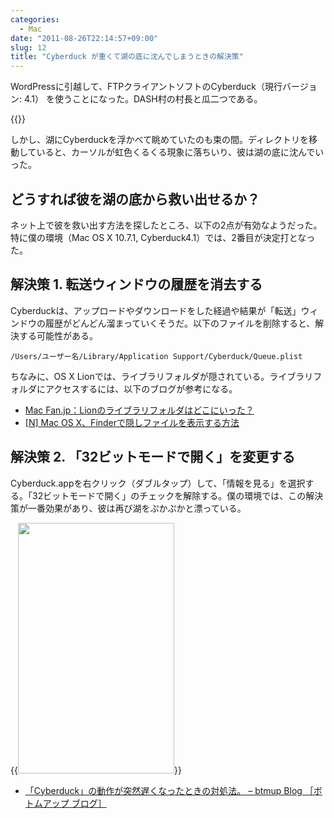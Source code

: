 ```yaml
---
categories:
  - Mac
date: "2011-08-26T22:14:57+09:00"
slug: 12
title: "Cyberduck が重くて湖の底に沈んでしまうときの解決策"
---
```


WordPressに引越して、FTPクライアントソフトのCyberduck（現行バージョン: 4.1） を使うことになった。DASH村の村長と瓜二つである。

{{<app id="409222199" title="Cyberduck 4.1.1（￥2,100）" src="http://a3.mzstatic.com/us/r1000/100/Purple/fc/90/07/mzi.xvwkhodl.100x100-75.png">}}

しかし、湖にCyberduckを浮かべて眺めていたのも束の間。ディレクトリを移動していると、カーソルが虹色くるくる現象に落ちいり、彼は湖の底に沈んでいった。

## どうすれば彼を湖の底から救い出せるか？

ネット上で彼を救い出す方法を探したところ、以下の2点が有効なようだった。特に僕の環境（Mac OS X 10.7.1, Cyberduck4.1）では、2番目が決定打となった。

## 解決策 1. 転送ウィンドウの履歴を消去する

Cyberduckは、アップロードやダウンロードをした経過や結果が「転送」ウィンドウの履歴がどんどん溜まっていくそうだ。以下のファイルを削除すると、解決する可能性がある。

```
/Users/ユーザー名/Library/Application Support/Cyberduck/Queue.plist
```

ちなみに、OS X Lionでは、ライブラリフォルダが隠されている。ライブラリフォルダにアクセスするには、以下のブログが参考になる。

* [Mac Fan.jp：Lionのライブラリフォルダはどこにいった？](http://macfan.jp/guide/2011/07/26/lion_2.html)
* [[N] Mac OS X、Finderで隠しファイルを表示する方法](http://netafull.net/macosx/014755.html)

## 解決策 2. 「32ビットモードで開く」を変更する

Cyberduck.appを右クリック（ダブルタップ）して、「情報を見る」を選択する。「32ビットモードで開く」のチェックを解除する。僕の環境では、この解決策が一番効果があり、彼は再び湖をぷかぷかと漂っている。

{{<img alt="" src="/images/2011/09/0012_1.jpg" width="250" height="401">}}

* [「Cyberduck」の動作が突然遅くなったときの対処法。 – btmup Blog ［ボトムアップ ブログ］](http://blog.btmup.com/web-general/cyberduck.html?view=co_list)

